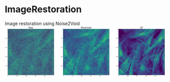 # ImageRestoration
Image restoration using Noise2Void
![alt text](https://github.com/anaas8/ImageRestoration/blob/main/N2V%20example.png)
